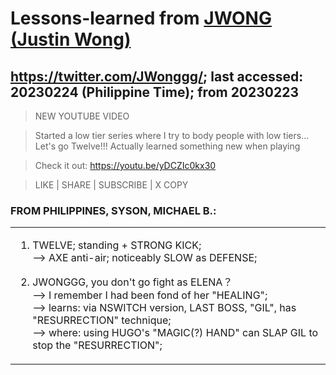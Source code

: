 # Lessons-learned from [JWONG (Justin Wong)](https://twitter.com/JWonggg?ref_src=twsrc%5Egoogle%7Ctwcamp%5Eserp%7Ctwgr%5Eauthor)

## https://twitter.com/JWonggg/; last accessed: 20230224 (Philippine Time); from 20230223

> NEW YOUTUBE VIDEO

> Started a low tier series where I try to body people with low tiers... Let's go Twelve!!! Actually learned something new when playing

> Check it out: https://youtu.be/yDCZIc0kx30

> LIKE | SHARE | SUBSCRIBE | X COPY

### FROM PHILIPPINES, SYSON, MICHAEL B.:

   <table>
 <tr><td>
   
1) TWELVE; standing + STRONG KICK;<br/>
--> AXE anti-air; noticeably SLOW as DEFENSE;

2) JWONGGG, you don't go fight as ELENA？<br/>
   --> I remember I had been fond of her "HEALING";<br/>
   --> learns: via NSWITCH version, LAST BOSS, "GIL", has "RESURRECTION" technique;<br/>
   --> where: using HUGO's "MAGIC(?) HAND" can SLAP GIL to stop the "RESURRECTION";
				
  </td></tr>
</table>


